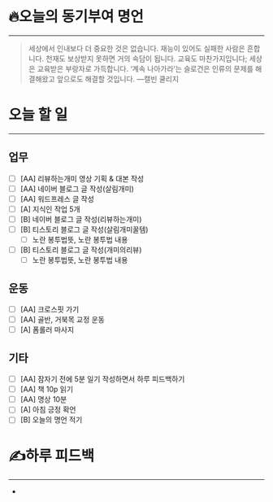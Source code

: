 # 🔥오늘의 동기부여 명언

---
> 세상에서 인내보다 더 중요한 것은 없습니다. 재능이 있어도 실패한 사람은 흔합니다. 천재도 보상받지 못하면 거의 속담이 됩니다. 교육도 마찬가지입니다; 세상은 교육받은 부랑자로 가득합니다. ‘계속 나아가라’는 슬로건은 인류의 문제를 해결해왔고 앞으로도 해결할 것입니다.
> —캘빈 쿨리지

# 오늘 할 일
---
## 업무
- [ ] [AA] 리뷰하는개미 영상 기획 & 대본 작성
- [ ] [AA] 네이버 블로그 글 작성(살림개미)
- [ ] [AA] 워드프레스 글 작성
- [ ] [A] 지식인 작업 5개
- [ ] [B] 네이버 블로그 글 작성(리뷰하는개미)
- [ ] [B] 티스토리 블로그 글 작성(살림개미꿀템)
	- [ ] 노란 봉투법뜻, 노란 봉투법 내용
- [ ] [B] 티스토리 블로그 글 작성(개미의리뷰)
	- [ ] 노란 봉투법뜻, 노란 봉투법 내용

## 운동
- [ ] [AA] 크로스핏 가기
- [ ] [AA] 골반, 거북목 교정 운동
- [ ] [A] 폼롤러 마사지

## 기타
- [ ] [AA] 잠자기 전에 5분 일기 작성하면서 하루 피드백하기
- [ ] [AA] 책 10p 읽기
- [ ] [AA] 명상 10분
- [ ] [A] 아침 긍정 확언
- [ ] [B] 오늘의 명언 적기

# ✍하루 피드백

---
- 